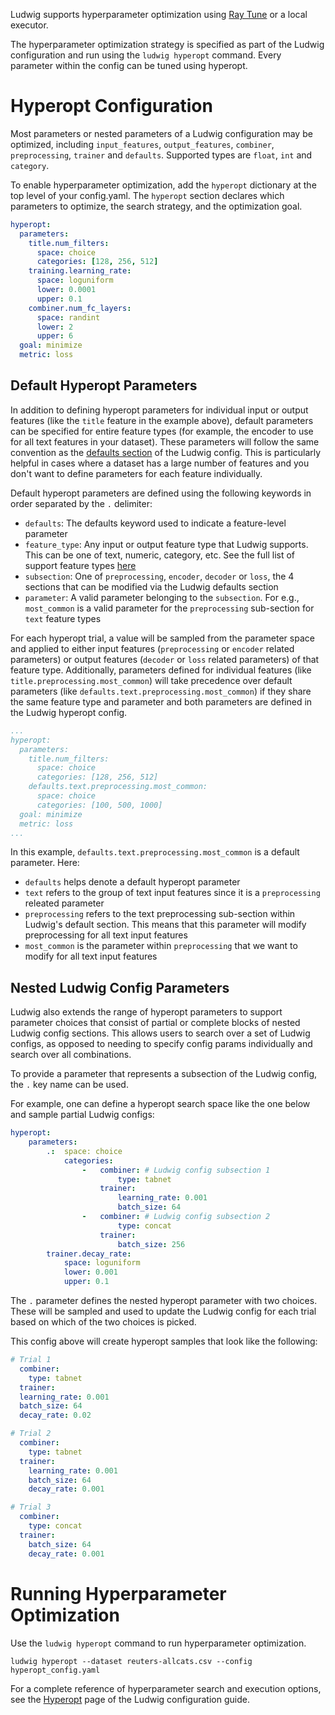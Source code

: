 Ludwig supports hyperparameter optimization using [Ray Tune](https://docs.ray.io/en/latest/tune/index.html) or a local
executor.

The hyperparameter optimization strategy is specified as part of the Ludwig configuration and run using
the `ludwig hyperopt` command. Every parameter within the config can be tuned using hyperopt.

# Hyperopt Configuration

Most parameters or nested parameters of a Ludwig configuration may be optimized, including `input_features`,
`output_features`, `combiner`, `preprocessing`, `trainer` and `defaults`.  Supported types are `float`, `int` and `category`.

To enable hyperparameter optimization, add the `hyperopt` dictionary at the top level of your config.yaml. The
`hyperopt` section declares which parameters to optimize, the search strategy, and the optimization goal.

```yaml title="config.yaml"
hyperopt:
  parameters:
    title.num_filters:
      space: choice
      categories: [128, 256, 512]
    training.learning_rate:
      space: loguniform
      lower: 0.0001
      upper: 0.1
    combiner.num_fc_layers:
      space: randint
      lower: 2
      upper: 6
  goal: minimize
  metric: loss
```

## Default Hyperopt Parameters

In addition to defining hyperopt parameters for individual input or output features (like the `title` feature
in the example above), default parameters can be specified for entire feature types (for example, the encoder
to use for all text features in your dataset). These parameters will follow the same convention as the
[defaults section](../configuration/defaults.md) of the Ludwig config. This is particularly helpful in cases where a dataset has
a large number of features and you don't want to define parameters for each feature individually.

Default hyperopt parameters are defined using the following keywords in order separated by the `.` delimiter:

- `defaults`: The defaults keyword used to indicate a feature-level parameter
- `feature_type`: Any input or output feature type that Ludwig supports. This can be one of text, numeric, category,
etc. See the full list of support feature types [here](../configuration/features/supported_data_types.md)
- `subsection`: One of `preprocessing`, `encoder`, `decoder` or `loss`, the 4 sections that can be modified via the
Ludwig defaults section
- `parameter`: A valid parameter belonging to the `subsection`. For e.g., `most_common` is a valid parameter for the
`preprocessing` sub-section for `text` feature types

For each hyperopt trial, a value will be sampled from the parameter space and applied to either input features
(`preprocessing` or `encoder` related parameters) or output features (`decoder` or `loss` related parameters) of
that feature type. Additionally, parameters defined for individual features (like `title.preprocessing.most_common`)
will take precedence over default parameters (like `defaults.text.preprocessing.most_common`) if they share the
same feature type and parameter and both parameters are defined in the Ludwig hyperopt config.

```yaml title="config.yaml"
...
hyperopt:
  parameters:
    title.num_filters:
      space: choice
      categories: [128, 256, 512]
    defaults.text.preprocessing.most_common:
      space: choice
      categories: [100, 500, 1000]
  goal: minimize
  metric: loss
...
```

In this example, `defaults.text.preprocessing.most_common` is a default parameter. Here:

- `defaults` helps denote a default hyperopt parameter
- `text` refers to the group of text input features since it is a `preprocessing` releated parameter
- `preprocessing` refers to the text preprocessing sub-section within Ludwig's default section. This means that
this parameter will modify preprocessing for all text input features
- `most_common` is the parameter within `preprocessing` that we want to modify for all text input features

## Nested Ludwig Config Parameters

Ludwig also extends the range of hyperopt parameters to support parameter choices that consist of partial or
complete blocks of nested Ludwig config sections. This allows users to search over a set of Ludwig configs, as
opposed to needing to specify config params individually and search over all combinations.

To provide a parameter that represents a subsection of the Ludwig config, the `.` key name can be used.

For example, one can define a hyperopt search space like the one below and sample partial Ludwig configs:

```yaml
hyperopt:
    parameters:
        .:  space: choice
            categories: 
                -   combiner: # Ludwig config subsection 1
                        type: tabnet
                    trainer:
                        learning_rate: 0.001
                        batch_size: 64
                -   combiner: # Ludwig config subsection 2
                        type: concat
                    trainer:
                        batch_size: 256
        trainer.decay_rate:
            space: loguniform
            lower: 0.001
            upper: 0.1
```

The `.` parameter defines the nested hyperopt parameter with two choices. These will be sampled and
used to update the Ludwig config for each trial based on which of the two choices is picked.

This config above will create hyperopt samples that look like the following:

```yaml
# Trial 1
  combiner:
    type: tabnet
  trainer: 
  learning_rate: 0.001
  batch_size: 64
  decay_rate: 0.02

# Trial 2
  combiner:
    type: tabnet
  trainer: 
    learning_rate: 0.001
    batch_size: 64
    decay_rate: 0.001

# Trial 3
  combiner:
    type: concat
  trainer: 
    batch_size: 64
    decay_rate: 0.001
```

# Running Hyperparameter Optimization

Use the `ludwig hyperopt` command to run hyperparameter optimization.

```
ludwig hyperopt --dataset reuters-allcats.csv --config hyperopt_config.yaml
```

For a complete reference of hyperparameter search and execution options, see the
[Hyperopt](../configuration/hyperparameter_optimization.md) page of the Ludwig configuration guide.
